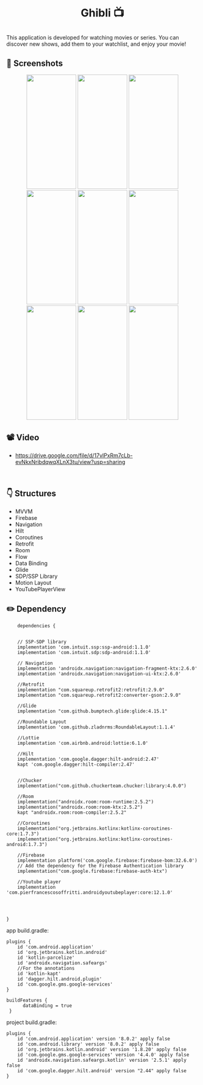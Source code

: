 # <p align="center"> Ghibli  📺 </p>


This application is developed for watching movies or series. You can discover new shows, add them to your watchlist, and enjoy your movie!

<!-- Screenshots -->
## 📸 Screenshots
<p align="center">
  <img src="https://github.com/selincengiz41/ghibli/assets/60012262/0229c3b4-a4b4-41a5-beba-fba473e8b5d5" width="130" height="300"/>
  <img src="https://github.com/selincengiz41/ghibli/assets/60012262/b3d1392d-4cbe-4260-ac46-f36a2b9d2eab" width="130" height="300"/>
  <img src="https://github.com/selincengiz41/ghibli/assets/60012262/bc4274e0-1b56-4698-bd63-184c3a0c80c6" width="130" height="300"/>
  <img src="https://github.com/selincengiz41/ghibli/assets/60012262/50d29bdd-796b-4adc-adcf-a105d535c9bc" width="130" height="300"/>
  <img src="https://github.com/selincengiz41/ghibli/assets/60012262/3a1285cd-9a6f-4a04-b34d-bc7838f46fb9" width="130" height="300"/> 
  <img src="https://github.com/selincengiz41/ghibli/assets/60012262/226c44c7-b949-44a9-8962-c7dcd4763a03" width="130" height="300"/>
  <img src="https://github.com/selincengiz41/ghibli/assets/60012262/e622fab5-76b3-4f3a-831f-fe9e0a092f37" width="130" height="300"/> 
  <img src="https://github.com/selincengiz41/ghibli/assets/60012262/9aa33e25-e939-43e0-8a57-0d36faae9315" width="130" height="300"/>
  <img src="https://github.com/selincengiz41/ghibli/assets/60012262/52d08348-f639-4c95-b528-a6f705fae775" width="130" height="300"/>
 
</p>


## 📽 Video 

- https://drive.google.com/file/d/17vlPxRm7cLb-evNkxNribdqwqXLnX3tu/view?usp=sharing

<br>

## :point_down: Structures 
- MVVM
- Firebase 
- Navigation
- Hilt
- Coroutines
- Retrofit
- Room
- Flow
- Data Binding 
- Glide
- SDP/SSP Library
- Motion Layout
- YouTubePlayerView


## :pencil2: Dependency
```
    dependencies {

 
    // SSP-SDP library
    implementation 'com.intuit.ssp:ssp-android:1.1.0'
    implementation 'com.intuit.sdp:sdp-android:1.1.0'

    // Navigation
    implementation 'androidx.navigation:navigation-fragment-ktx:2.6.0'
    implementation 'androidx.navigation:navigation-ui-ktx:2.6.0'

    //Retrofit
    implementation "com.squareup.retrofit2:retrofit:2.9.0"
    implementation "com.squareup.retrofit2:converter-gson:2.9.0"

    //Glide
    implementation "com.github.bumptech.glide:glide:4.15.1"

    //Roundable Layout
    implementation 'com.github.zladnrms:RoundableLayout:1.1.4'

    //Lottie
    implementation 'com.airbnb.android:lottie:6.1.0'

    //Hilt
    implementation 'com.google.dagger:hilt-android:2.47'
    kapt 'com.google.dagger:hilt-compiler:2.47'


    //Chucker
    implementation("com.github.chuckerteam.chucker:library:4.0.0")

    //Room
    implementation("androidx.room:room-runtime:2.5.2")
    implementation("androidx.room:room-ktx:2.5.2")
    kapt "androidx.room:room-compiler:2.5.2"

    //Coroutines
    implementation("org.jetbrains.kotlinx:kotlinx-coroutines-core:1.7.3")
    implementation("org.jetbrains.kotlinx:kotlinx-coroutines-android:1.7.3")

    //Firebase
    implementation platform('com.google.firebase:firebase-bom:32.6.0')
    // Add the dependency for the Firebase Authentication library
    implementation("com.google.firebase:firebase-auth-ktx")

    //Youtube player
    implementation 'com.pierfrancescosoffritti.androidyoutubeplayer:core:12.1.0'




}
```

app build.gradle:

```
plugins {
    id 'com.android.application'
    id 'org.jetbrains.kotlin.android'
    id 'kotlin-parcelize'
    id 'androidx.navigation.safeargs'
    //For the annotations
    id 'kotlin-kapt'
    id 'dagger.hilt.android.plugin'
    id 'com.google.gms.google-services'
}

buildFeatures {
      dataBinding = true
 }
```
project build.gradle:

```
plugins {
    id 'com.android.application' version '8.0.2' apply false
    id 'com.android.library' version '8.0.2' apply false
    id 'org.jetbrains.kotlin.android' version '1.8.20' apply false
    id 'com.google.gms.google-services' version '4.4.0' apply false
    id 'androidx.navigation.safeargs.kotlin' version '2.5.1' apply false
    id 'com.google.dagger.hilt.android' version "2.44" apply false
}
```
